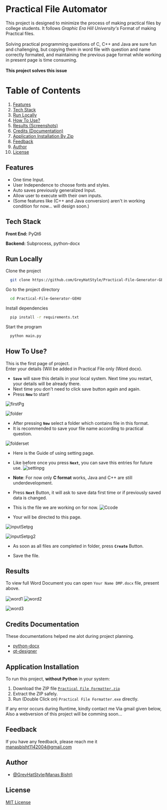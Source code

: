 
# Practical File Automator

This project is designed to minimize the process of making practical files by college students. It follows *Graphic Era Hill University's* Format of making Practical files.
\
\
Solving practical programming questions of C, C++ and Java are sure fun and challenging, but copying them in word file with question and name correctly formated, and maintaining the previous page format while working in present page is time consuming.
\
\
**This project solves this issue**


# Table of Contents
1. [Features](#features)
2. [Tech Stack](#tech-stack)
3. [Run Locally](#run-locally)
4. [How To Use?](#how-to-use)
5. [Results (Screenshots)](#results)
6. [Credits (Documentation)](#credits-documentation)
7. [Application Installation By Zip](#application-installation)
8. [Feedback](#feedback)
9. [Author](#author)
10. [License](#license)


## Features

- One time Input.
- User Independence to choose fonts and styles.
- Auto saves previously generalized Input.
- Allow user to execute with their own inputs.
- (Some features like (C++ and Java conversion) aren't in working condition for now... will design soon.)

## Tech Stack

**Front End:** PyQt6

**Backend:** Subprocess, python-docx 



## Run Locally

Clone the project

```bash
  git clone https://github.com/GreyHatStyle/Practical-File-Generator-GEHU.git
```

Go to the project directory

```bash
  cd Practical-File-Generator-GEHU
```

Install dependencies

```bash
  pip install -r requirements.txt
```

Start the program

```bash
  python main.py
```

## How To Use?
This is the first page of project.
\
Enter your details (Will be added in Practical File only (Word docx).
*  **`Save`** will save this details in your local system. Next time you restart, your details will be already there.
* Next time you don't need to click save button again and again.
* Press **`New`** to start!

![firstPg](https://github.com/GreyHatStyle/Project-File-Generator/assets/88678715/f3557cac-61a6-480e-9b5e-c3581572df6a)


![folder](https://github.com/GreyHatStyle/Project-File-Generator/assets/88678715/49a1383a-7f5b-4794-a2eb-0a11a56049e6)

* After pressing **`New`** select a folder which contains file in this format.
* It is recommended to save your file name according to  practical question.

![folderset](https://github.com/GreyHatStyle/Project-File-Generator/assets/88678715/c4f9a0a8-8818-4920-a4be-75122b757525)

* Here is the Guide of using setting page.
* Like before once you press **`Next`**, you can save this entries for future use.
![settinpg](https://github.com/GreyHatStyle/Project-File-Generator/assets/88678715/1f355afa-28ed-4f3b-a7af-7f620a9d63dc)

* **Note**: For now only **C format** works, Java and C++ are still underdevelopment.

* Press **`Next`** Button, it will ask to save data first time or if previously saved data is changed.

* This is the file we are working on for now.
![Ccode](https://github.com/GreyHatStyle/Project-File-Generator/assets/88678715/b3197945-1fa4-49e4-8f21-50e2ccd8a00b)

* Your will be directed to this page.

![inputSetpg](https://github.com/GreyHatStyle/Project-File-Generator/assets/88678715/30b7e1cf-a420-4a27-a787-9749bf09fb5e)

![inputSetpg2](https://github.com/GreyHatStyle/Project-File-Generator/assets/88678715/a0aab51d-ea56-410b-8030-efeeeb2ad5ae)

* As soon as all files are completed in folder, press **`Create`** Button.

* Save the file.

## Results
To view full Word Document you can open  `Your Name DMP.docx` file, present above.
\
\
![word1](https://github.com/GreyHatStyle/Project-File-Generator/assets/88678715/1a1e7f13-804a-4ef7-8e84-8cc7517c17be)
![word2](https://github.com/GreyHatStyle/Project-File-Generator/assets/88678715/653ff6f3-65d9-4eef-8e47-fb9b9e5afa27)

![word3](https://github.com/GreyHatStyle/Project-File-Generator/assets/88678715/a1b640c9-1be3-4c63-b2e1-48d6ba82993e)





## Credits Documentation
These documentations helped me alot during project planning.
- [python-docx](https://python-docx.readthedocs.io/en/latest/)
- [qt-designer](https://www.pythontutorial.net/pyqt/qt-designer/)

## Application Installation
To run this project, **without Python** in your system: 
1. Download the ZIP file [`Practical File Formatter.zip`](Practical-File-Formatter.zip)
2. Extract the ZIP safely.
3. Run (Double Click on) `Practical File Formatter.exe` directly.

If any error occurs during Runtime, kindly contact me Via gmail given below, Also a webversion of this project will be comming soon...


## Feedback
If you have any feedback, please reach me it manasbisht1142004@gmail.com



## Author

- [@GreyHatStyle(Manas Bisht)](https://github.com/GreyHatStyle)

## License
[MIT License](LICENSE)
